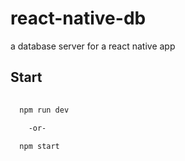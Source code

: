 # react-native-db
a database server for a react native app

## Start

```bash
  
  npm run dev
  
    -or-

  npm start

```
